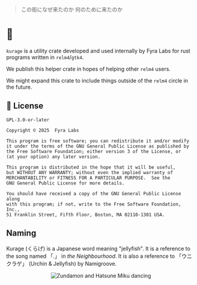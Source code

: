 > この街になぜ来たのか
> 何のために来たのか

# 🪼

`kurage` is a utility crate developed and used internally by Fyra Labs for rust programs written in `relm4`/`gtk4`.

We publish this helper crate in hopes of helping other `relm4` users.

We might expand this crate to include things outside of the `relm4` circle in the future.

## 📃 License

`GPL-3.0-or-later`

    Copyright © 2025  Fyra Labs

    This program is free software; you can redistribute it and/or modify
    it under the terms of the GNU General Public License as published by
    the Free Software Foundation; either version 3 of the License, or
    (at your option) any later version.

    This program is distributed in the hope that it will be useful,
    but WITHOUT ANY WARRANTY; without even the implied warranty of
    MERCHANTABILITY or FITNESS FOR A PARTICULAR PURPOSE.  See the
    GNU General Public License for more details.

    You should have received a copy of the GNU General Public License along
    with this program; if not, write to the Free Software Foundation, Inc.,
    51 Franklin Street, Fifth Floor, Boston, MA 02110-1301 USA.

## Naming

Kurage (くらげ) is a Japanese word meaning "jellyfish". It is a reference to the song named 「.」 in _the Neighbourhood_. It is also a reference to 「ウニクラゲ」 (Urchin & Jellyfish) by Namigroove.

<p align="center">
  <img src="https://64.media.tumblr.com/c4a05c087d645489142318ab3b6e468f/9ce177eb04a94bb9-1c/s640x960/2c482f43c086cda12d9dc539c97dac47679c8ec6.gifv" alt="Zundamon and Hatsune Miku dancing"/>
</p>
